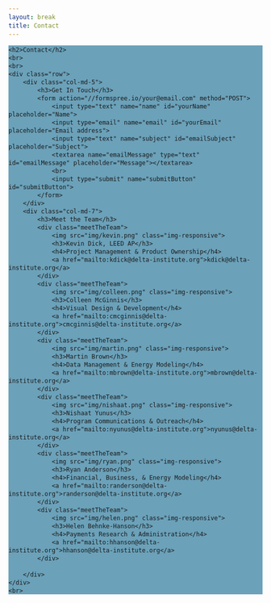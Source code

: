 ```yaml
---
layout: break
title: Contact
---
```

<div id="contact" class="section-break" style="background-color:#6ba1b9">
	
	<h2>Contact</h2>
	<br>
	<br>
	<div class="row">
		<div class="col-md-5">
			<h3>Get In Touch</h3>
			<form action="//formspree.io/your@email.com" method="POST">
			    <input type="text" name="name" id="yourName" placeholder="Name">
			    <input type="email" name="email" id="yourEmail" placeholder="Email address">
			    <input type="text" name="subject" id="emailSubject" placeholder="Subject">
			    <textarea name="emailMessage" type="text" id="emailMessage" placeholder="Message"></textarea>
				<br>
				<input type="submit" name="submitButton" id="submitButton">
			</form>
		</div>
		<div class="col-md-7">
			<h3>Meet the Team</h3>
			<div class="meetTheTeam">
				<img src="img/kevin.png" class="img-responsive">
				<h3>Kevin Dick, LEED AP</h3>
				<h4>Project Management & Product Ownership</h4>
				<a href="mailto:kdick@delta-institute.org">kdick@delta-institute.org</a>
			</div>
			<div class="meetTheTeam">
				<img src="img/colleen.png" class="img-responsive">
				<h3>Colleen McGinnis</h3>
				<h4>Visual Design & Development</h4>
				<a href="mailto:cmcginnis@delta-institute.org">cmcginnis@delta-institute.org</a>
			</div>
			<div class="meetTheTeam">
				<img src="img/martin.png" class="img-responsive">
				<h3>Martin Brown</h3>
				<h4>Data Management & Energy Modeling</h4>
				<a href="mailto:mbrown@delta-institute.org">mbrown@delta-institute.org</a>
			</div>
			<div class="meetTheTeam">
				<img src="img/nishaat.png" class="img-responsive">
				<h3>Nishaat Yunus</h3>
				<h4>Program Communications & Outreach</h4>
				<a href="mailto:nyunus@delta-institute.org">nyunus@delta-institute.org</a>
			</div>
			<div class="meetTheTeam">
				<img src="img/ryan.png" class="img-responsive">
				<h3>Ryan Anderson</h3>
				<h4>Financial, Business, & Energy Modeling</h4>
				<a href="mailto:randerson@delta-institute.org">randerson@delta-institute.org</a>
			</div>
			<div class="meetTheTeam">
				<img src="img/helen.png" class="img-responsive">
				<h3>Helen Behnke-Hanson</h3>
				<h4>Payments Research & Administration</h4>
				<a href="mailto:hhanson@delta-institute.org">hhanson@delta-institute.org</a>
			</div>
			
		</div>
	</div>
	<br>
</div>

